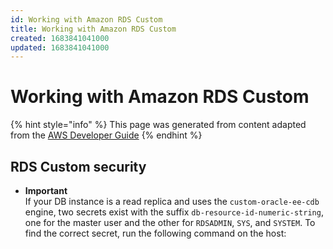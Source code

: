 ```yaml
---
id: Working with Amazon RDS Custom
title: Working with Amazon RDS Custom
created: 1683841041000
updated: 1683841041000
---
```

# Working with Amazon RDS Custom

{% hint style="info" %}
This page was generated from content adapted from the [AWS Developer Guide](https://github.com/awsdocs/amazon-rds-user-guide.git)
{% endhint %}

## RDS Custom security

- **Important**  
If your DB instance is a read replica and uses the `custom-oracle-ee-cdb` engine, two secrets exist with the suffix `db-resource-id-numeric-string`, one for the master user and the other for `RDSADMIN`, `SYS`, and `SYSTEM`\. To find the correct secret, run the following command on the host:

